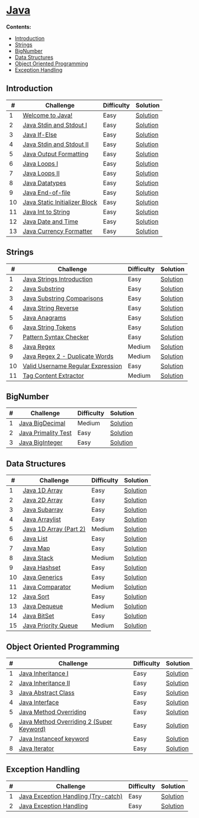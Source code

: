 # <u>Java</u>

**Contents:**
- [Introduction](#Introduction)
- [Strings](#Strings)
- [BigNumber](#BigNumber)
- [Data Structures](#Data-Structures)
- [Object Oriented Programming](#Object-Oriented-Programming)
- [Exception Handling](#Exception-Handling)


## Introduction

| #    | Challenge                                                    | Difficulty | Solution                                                     |
| ---- | ------------------------------------------------------------ | ---------- | ------------------------------------------------------------ |
| 1    | [Welcome to Java!](https://www.hackerrank.com/challenges/welcome-to-java/problem) | Easy       | [Solution](https://github.com/Cassivellaunus/HackerRank/blob/master/LANGUAGE%20PROFICIENCY/Java/1.%20Introduction/Introduction%20-%20Welcome%20to%20Java!.java) |
| 2    | [Java Stdin and Stdout I](https://www.hackerrank.com/challenges/java-stdin-and-stdout-1/problem) | Easy       | [Solution](https://github.com/Cassivellaunus/HackerRank/blob/master/LANGUAGE%20PROFICIENCY/Java/1.%20Introduction/Introduction%20-%20Java%20Stdin%20and%20Stdout%20I.java) |
| 3    | [Java If-Else](https://www.hackerrank.com/challenges/java-if-else/problem) | Easy       | [Solution](https://github.com/Cassivellaunus/HackerRank/blob/master/LANGUAGE%20PROFICIENCY/Java/1.%20Introduction/Introduction%20-%20Java%20If-Else.java) |
| 4    | [Java Stdin and Stdout II](https://www.hackerrank.com/challenges/java-stdin-stdout/problem) | Easy       | [Solution](https://github.com/Cassivellaunus/HackerRank/blob/master/LANGUAGE%20PROFICIENCY/Java/1.%20Introduction/Introduction%20-%20Java%20Stdin%20and%20Stdout%20II.java) |
| 5    | [Java Output Formatting](https://www.hackerrank.com/challenges/java-output-formatting/problem) | Easy       | [Solution](https://github.com/Cassivellaunus/HackerRank/blob/master/LANGUAGE%20PROFICIENCY/Java/1.%20Introduction/Introduction%20-%20Java%20Output%20Formatting.java) |
| 6    | [Java Loops I](https://www.hackerrank.com/challenges/java-loops-i/problem) | Easy       | [Solution](https://github.com/Cassivellaunus/HackerRank/blob/master/LANGUAGE%20PROFICIENCY/Java/1.%20Introduction/Introduction%20-%20Java%20Loops%20I.java) |
| 7    | [Java Loops II](https://www.hackerrank.com/challenges/java-loops/problem) | Easy       | [Solution](https://github.com/Cassivellaunus/HackerRank/blob/master/LANGUAGE%20PROFICIENCY/Java/1.%20Introduction/Introduction%20-%20Java%20Loops%20II.java) |
| 8    | [Java Datatypes](https://www.hackerrank.com/challenges/java-datatypes/problem) | Easy       | [Solution](https://github.com/Cassivellaunus/HackerRank/blob/master/LANGUAGE%20PROFICIENCY/Java/1.%20Introduction/Introduction%20-%20Java%20Datatypes.java) |
| 9    | [Java End-of-file](https://www.hackerrank.com/challenges/java-end-of-file/problem) | Easy       | [Solution](https://github.com/Cassivellaunus/HackerRank/blob/master/LANGUAGE%20PROFICIENCY/Java/1.%20Introduction/Introduction%20-%20Java%20End-of-file.java) |
| 10   | [Java Static Initializer Block](https://www.hackerrank.com/challenges/java-static-initializer-block/problem) | Easy       | [Solution](https://github.com/Cassivellaunus/HackerRank/blob/master/LANGUAGE%20PROFICIENCY/Java/1.%20Introduction/Introduction%20-%20Java%20Static%20Initializer%20Block.java) |
| 11   | [Java Int to String](https://www.hackerrank.com/challenges/java-int-to-string/problem) | Easy       | [Solution](https://github.com/Cassivellaunus/HackerRank/blob/master/LANGUAGE%20PROFICIENCY/Java/1.%20Introduction/Introduction%20-%20Java%20Int%20to%20String.java) |
| 12   | [Java Date and Time](https://www.hackerrank.com/challenges/java-date-and-time/problem) | Easy       | [Solution](https://github.com/Cassivellaunus/HackerRank/blob/master/LANGUAGE%20PROFICIENCY/Java/1.%20Introduction/Introduction%20-%20Java%20Date%20and%20Time.java) |
| 13   | [Java Currency Formatter](https://www.hackerrank.com/challenges/java-currency-formatter/problem) | Easy       | [Solution](https://github.com/Cassivellaunus/HackerRank/blob/master/LANGUAGE%20PROFICIENCY/Java/1.%20Introduction/Introduction%20-%20Java%20Currency%20Formatter.java) |



## Strings

| #    | Challenge                                                    | Difficulty | Solution                                                     |
| ---- | ------------------------------------------------------------ | ---------- | ------------------------------------------------------------ |
| 1    | [Java Strings Introduction](https://www.hackerrank.com/challenges/java-strings-introduction/problem) | Easy       | [Solution](https://github.com/Cassivellaunus/HackerRank/blob/master/LANGUAGE%20PROFICIENCY/Java/2.%20Strings/Strings%20-%20Java%20Strings%20Introduction.java) |
| 2    | [Java Substring](https://www.hackerrank.com/challenges/java-substring/problem) | Easy       | [Solution](https://github.com/Cassivellaunus/HackerRank/blob/master/LANGUAGE%20PROFICIENCY/Java/2.%20Strings/Strings%20-%20Java%20Substring.java) |
| 3    | [Java Substring Comparisons](https://www.hackerrank.com/challenges/java-string-compare/problem) | Easy       | [Solution](https://github.com/Cassivellaunus/HackerRank/blob/master/LANGUAGE%20PROFICIENCY/Java/2.%20Strings/Strings%20-%20Java%20Substring%20Comparisons.java) |
| 4    | [Java String Reverse](https://www.hackerrank.com/challenges/java-string-reverse/problem) | Easy       | [Solution](https://github.com/Cassivellaunus/HackerRank/blob/master/LANGUAGE%20PROFICIENCY/Java/2.%20Strings/Strings%20-%20Java%20String%20Reverse.java) |
| 5    | [Java Anagrams](https://www.hackerrank.com/challenges/java-anagrams/problem) | Easy       | [Solution](https://github.com/Cassivellaunus/HackerRank/blob/master/LANGUAGE%20PROFICIENCY/Java/2.%20Strings/Strings%20-%20Java%20Anagrams.java) |
| 6    | [Java String Tokens](https://www.hackerrank.com/challenges/java-string-tokens/problem) | Easy       | [Solution](https://github.com/Cassivellaunus/HackerRank/blob/master/LANGUAGE%20PROFICIENCY/Java/2.%20Strings/Strings%20-%20Java%20String%20Tokens.java) |
| 7    | [Pattern Syntax Checker](https://www.hackerrank.com/challenges/pattern-syntax-checker/problem) | Easy       | [Solution](https://github.com/Cassivellaunus/HackerRank/blob/master/LANGUAGE%20PROFICIENCY/Java/2.%20Strings/Strings%20-%20Pattern%20Syntax%20Checker.java) |
| 8    | [Java Regex](https://www.hackerrank.com/challenges/java-regex/problem) | Medium     | [Solution](https://github.com/Cassivellaunus/HackerRank/blob/master/LANGUAGE%20PROFICIENCY/Java/2.%20Strings/Strings%20-%20Java%20Regex.java) |
| 9    | [Java Regex 2 - Duplicate Words](https://www.hackerrank.com/challenges/duplicate-word/problem) | Medium     | [Solution](https://github.com/Cassivellaunus/HackerRank/blob/master/LANGUAGE%20PROFICIENCY/Java/2.%20Strings/Strings%20-%20Java%20Regex%202%20-%20Duplicate%20Words.java) |
| 10   | [Valid Username Regular Expression](https://www.hackerrank.com/challenges/valid-username-checker/problem) | Easy       | [Solution](https://github.com/Cassivellaunus/HackerRank/blob/master/LANGUAGE%20PROFICIENCY/Java/2.%20Strings/Strings%20-%20Valid%20Username%20Regular%20Expression.java) |
| 11   | [Tag Content Extractor](https://www.hackerrank.com/challenges/tag-content-extractor/problem) | Medium     | [Solution](https://github.com/Cassivellaunus/HackerRank/blob/master/LANGUAGE%20PROFICIENCY/Java/2.%20Strings/Strings%20-%20Tag%20Content%20Extractor.java) |



## BigNumber



| #    | Challenge                                                    | Difficulty | Solution                                                     |
| ---- | ------------------------------------------------------------ | ---------- | ------------------------------------------------------------ |
| 1    | [Java BigDecimal](https://www.hackerrank.com/challenges/java-bigdecimal/problem) | Medium     | [Solution](https://github.com/Cassivellaunus/HackerRank/blob/master/LANGUAGE%20PROFICIENCY/Java/3.%20BigNumber/BigDecimal%20-%20Java%20BigDecimal.java) |
| 2    | [Java Primality Test](https://www.hackerrank.com/challenges/java-primality-test/problem) | Easy       | [Solution](https://github.com/Cassivellaunus/HackerRank/blob/master/LANGUAGE%20PROFICIENCY/Java/3.%20BigNumber/BigDecimal%20-%20Java%20Primality%20Test.java) |
| 3    | [Java BigInteger](https://www.hackerrank.com/challenges/java-biginteger/problem) | Easy       | [Solution](https://github.com/Cassivellaunus/HackerRank/blob/master/LANGUAGE%20PROFICIENCY/Java/3.%20BigNumber/BigDecimal%20-%20Java%20BigInteger.java) |



## Data Structures

| #    | Challenge                                                    | Difficulty | Solution                                                     |
| ---- | ------------------------------------------------------------ | ---------- | ------------------------------------------------------------ |
| 1    | [Java 1D Array](https://www.hackerrank.com/challenges/java-1d-array-introduction/problem) | Easy       | [Solution](https://github.com/Cassivellaunus/HackerRank/blob/master/LANGUAGE%20PROFICIENCY/Java/4.%20Data%20Structures/DS%20-%20Java%201D%20Array.java) |
| 2    | [Java 2D Array](https://www.hackerrank.com/challenges/java-2d-array/problem) | Easy       | [Solution](https://github.com/Cassivellaunus/HackerRank/blob/master/LANGUAGE%20PROFICIENCY/Java/4.%20Data%20Structures/DS%20-%20Java%202D%20Array.java) |
| 3    | [Java Subarray](https://www.hackerrank.com/challenges/java-negative-subarray/problem) | Easy       | [Solution](https://github.com/Cassivellaunus/HackerRank/blob/master/LANGUAGE%20PROFICIENCY/Java/4.%20Data%20Structures/DS%20-%20Java%20Subarray.java) |
| 4    | [Java Arraylist](https://www.hackerrank.com/challenges/java-arraylist/problem) | Easy       | [Solution](https://github.com/Cassivellaunus/HackerRank/blob/master/LANGUAGE%20PROFICIENCY/Java/4.%20Data%20Structures/DS%20-%20Java%20Arraylist.java) |
| 5    | [Java 1D Array (Part 2)](https://www.hackerrank.com/challenges/java-1d-array/problem) | Medium     | [Solution](https://github.com/Cassivellaunus/HackerRank/blob/master/LANGUAGE%20PROFICIENCY/Java/4.%20Data%20Structures/DS%20-%20Java%201D%20Array%20(Part%202).java) |
| 6    | [Java List](https://www.hackerrank.com/challenges/java-list/problem) | Easy       | [Solution](https://github.com/Cassivellaunus/HackerRank/blob/master/LANGUAGE%20PROFICIENCY/Java/4.%20Data%20Structures/DS%20-%20Java%20List.java) |
| 7    | [Java Map](https://www.hackerrank.com/challenges/phone-book/problem) | Easy       | [Solution](https://github.com/Cassivellaunus/HackerRank/blob/master/LANGUAGE%20PROFICIENCY/Java/4.%20Data%20Structures/DS%20-%20Java%20Map.java) |
| 8    | [Java Stack](https://www.hackerrank.com/challenges/java-stack/problem) | Medium     | [Solution](https://github.com/Cassivellaunus/HackerRank/blob/master/LANGUAGE%20PROFICIENCY/Java/4.%20Data%20Structures/DS%20-%20Java%20Stack.java) |
| 9    | [Java Hashset](https://www.hackerrank.com/challenges/java-hashset/problem) | Easy       | [Solution](https://github.com/Cassivellaunus/HackerRank/blob/master/LANGUAGE%20PROFICIENCY/Java/4.%20Data%20Structures/DS%20-%20Java%20Hashset.java) |
| 10   | [Java Generics](https://www.hackerrank.com/challenges/java-generics/problem) | Easy       | [Solution](https://github.com/Cassivellaunus/HackerRank/blob/master/LANGUAGE%20PROFICIENCY/Java/4.%20Data%20Structures/DS%20-%20Java%20Generics.java) |
| 11   | [Java Comparator](https://www.hackerrank.com/challenges/java-comparator/problem) | Medium     | [Solution](https://github.com/Cassivellaunus/HackerRank/blob/master/LANGUAGE%20PROFICIENCY/Java/4.%20Data%20Structures/DS%20-%20Java%20Comparator.java) |
| 12   | [Java Sort](https://www.hackerrank.com/challenges/java-sort/problem) | Easy       | [Solution](https://github.com/Cassivellaunus/HackerRank/blob/master/LANGUAGE%20PROFICIENCY/Java/4.%20Data%20Structures/DS%20-%20Java%20Sort.java) |
| 13   | [Java Dequeue](https://www.hackerrank.com/challenges/java-dequeue/problem) | Medium     | [Solution](https://github.com/Cassivellaunus/HackerRank/blob/master/LANGUAGE%20PROFICIENCY/Java/4.%20Data%20Structures/DS%20-%20Java%20Dequeue.java) |
| 14   | [Java BitSet](https://www.hackerrank.com/challenges/java-bitset/problem) | Easy       | [Solution](https://github.com/Cassivellaunus/HackerRank/blob/master/LANGUAGE%20PROFICIENCY/Java/4.%20Data%20Structures/DS%20-%20Java%20BitSet.java) |
| 15   | [Java Priority Queue](https://www.hackerrank.com/challenges/java-priority-queue/problem) | Medium     | [Solution](https://github.com/Cassivellaunus/HackerRank/blob/master/LANGUAGE%20PROFICIENCY/Java/4.%20Data%20Structures/DS%20-%20Java%20Priority%20Queue.java) |



## Object Oriented Programming

| #    | Challenge                                                    | Difficulty | Solution                                                     |
| ---- | ------------------------------------------------------------ | ---------- | ------------------------------------------------------------ |
| 1    | [Java Inheritance I](https://www.hackerrank.com/challenges/java-inheritance-1/problem) | Easy       | [Solution](https://github.com/Cassivellaunus/HackerRank/blob/master/LANGUAGE%20PROFICIENCY/Java/5.%20Object%20Oriented%20Programming/OOP%20-%20Java%20Inheritance%20I.java) |
| 2    | [Java Inheritance II](https://www.hackerrank.com/challenges/java-inheritance-2/problem) | Easy       | [Solution](https://github.com/Cassivellaunus/HackerRank/blob/master/LANGUAGE%20PROFICIENCY/Java/5.%20Object%20Oriented%20Programming/OOP%20-%20Java%20Inheritance%20II.java) |
| 3    | [Java Abstract Class](https://www.hackerrank.com/challenges/java-abstract-class/problem) | Easy       | [Solution](https://github.com/Cassivellaunus/HackerRank/blob/master/LANGUAGE%20PROFICIENCY/Java/5.%20Object%20Oriented%20Programming/OOP%20-%20Java%20Abstract%20Class.java) |
| 4    | [Java Interface](https://www.hackerrank.com/challenges/java-interface/problem) | Easy       | [Solution](https://www.hackerrank.com/challenges/java-interface/problem) |
| 5    | [Java Method Overriding](https://www.hackerrank.com/challenges/java-method-overriding/problem) | Easy       | [Solution](https://github.com/Cassivellaunus/HackerRank/blob/master/LANGUAGE%20PROFICIENCY/Java/5.%20Object%20Oriented%20Programming/OOP%20-%20Java%20Method%20Overriding.java) |
| 6    | [Java Method Overriding 2 (Super Keyword)](https://www.hackerrank.com/challenges/java-method-overriding-2-super-keyword/problem) | Easy       | [Solution](https://github.com/Cassivellaunus/HackerRank/blob/master/LANGUAGE%20PROFICIENCY/Java/5.%20Object%20Oriented%20Programming/OOP%20-%20Java%20Method%20Overriding%202%20(Super%20Keyword).java) |
| 7    | [Java Instanceof keyword](https://www.hackerrank.com/challenges/java-instanceof-keyword/problem) | Easy       | [Solution](https://github.com/Cassivellaunus/HackerRank/blob/master/LANGUAGE%20PROFICIENCY/Java/5.%20Object%20Oriented%20Programming/OOP%20-%20Java%20Instanceof%20keyword.java) |
| 8    | [Java Iterator](https://www.hackerrank.com/challenges/java-iterator/problem) | Easy       | [Solution](https://github.com/Cassivellaunus/HackerRank/blob/master/LANGUAGE%20PROFICIENCY/Java/5.%20Object%20Oriented%20Programming/OOP%20-%20Java%20Iterator.java) |



## Exception Handling

| #    | Challenge                                                    | Difficulty | Solution                                                     |
| ---- | ------------------------------------------------------------ | ---------- | ------------------------------------------------------------ |
| 1    | [Java Exception Handling (Try-catch)](https://www.hackerrank.com/challenges/java-exception-handling-try-catch/problem) | Easy       | [Solution](https://github.com/Cassivellaunus/HackerRank/blob/master/LANGUAGE%20PROFICIENCY/Java/6.%20Exception%20Handling/ExH%20-%20Java%20Exception%20Handling%20(Try-catch).java) |
| 2    | [Java Exception Handling](https://www.hackerrank.com/challenges/java-exception-handling/problem) | Easy       | [Solution](https://github.com/Cassivellaunus/HackerRank/blob/master/LANGUAGE%20PROFICIENCY/Java/6.%20Exception%20Handling/ExH%20-%20Java%20Exception%20Handling.java) |

